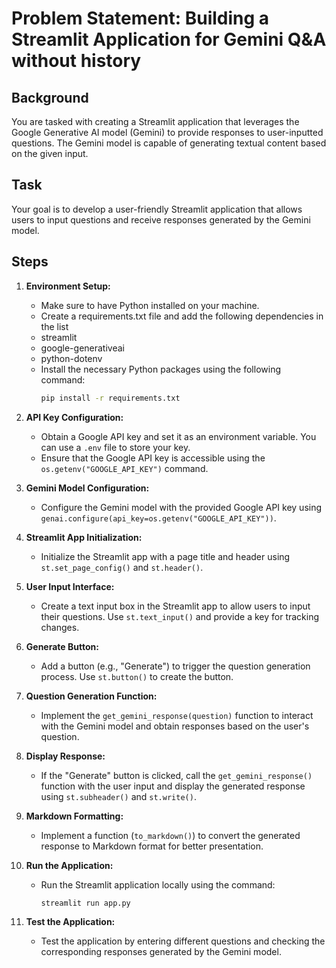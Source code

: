 # Problem Statement: Building a Streamlit Application for Gemini Q&A without history

## Background
You are tasked with creating a Streamlit application that leverages the Google Generative AI model (Gemini) to provide responses to user-inputted questions. The Gemini model is capable of generating textual content based on the given input.

## Task
Your goal is to develop a user-friendly Streamlit application that allows users to input questions and receive responses generated by the Gemini model.

## Steps

1. **Environment Setup:**
   - Make sure to have Python installed on your machine.
   - Create a requirements.txt file and add the following dependencies in the list 
    - streamlit
    - google-generativeai
    - python-dotenv
   - Install the necessary Python packages using the following command:
     ```bash
     pip install -r requirements.txt
     ```

2. **API Key Configuration:**
   - Obtain a Google API key and set it as an environment variable. You can use a `.env` file to store your key.
   - Ensure that the Google API key is accessible using the `os.getenv("GOOGLE_API_KEY")` command.

3. **Gemini Model Configuration:**
   - Configure the Gemini model with the provided Google API key using `genai.configure(api_key=os.getenv("GOOGLE_API_KEY"))`.

4. **Streamlit App Initialization:**
   - Initialize the Streamlit app with a page title and header using `st.set_page_config()` and `st.header()`.

5. **User Input Interface:**
   - Create a text input box in the Streamlit app to allow users to input their questions. Use `st.text_input()` and provide a key for tracking changes.

6. **Generate Button:**
   - Add a button (e.g., "Generate") to trigger the question generation process. Use `st.button()` to create the button.

7. **Question Generation Function:**
   - Implement the `get_gemini_response(question)` function to interact with the Gemini model and obtain responses based on the user's question.

8. **Display Response:**
   - If the "Generate" button is clicked, call the `get_gemini_response()` function with the user input and display the generated response using `st.subheader()` and `st.write()`.

9. **Markdown Formatting:**
   - Implement a function (`to_markdown()`) to convert the generated response to Markdown format for better presentation.

10. **Run the Application:**
    - Run the Streamlit application locally using the command:
      ```bash
      streamlit run app.py
      ```
11. **Test the Application:**
    - Test the application by entering different questions and checking the corresponding responses generated by the Gemini model.